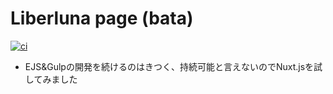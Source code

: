 # Liberluna page (bata)
[![ci](https://img.shields.io/github/actions/workflow/status/liberluna/page/ci.yml?label=lint%26test&logo=eslint&style=flat-square)](https://github.com/Liberluna/page/actions/workflows/ci.yml)

- EJS&Gulpの開発を続けるのはきつく、持続可能と言えないのでNuxt.jsを試してみました

